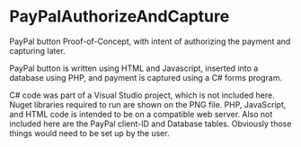 # PayPalAuthorizeAndCapture
PayPal button Proof-of-Concept, with intent of authorizing the payment and capturing later.

PayPal button is written using HTML and Javascript, inserted into a database using PHP, and payment is captured using a C# forms program.

C# code was part of a Visual Studio project, which is not included here. Nuget libraries required to run are shown on the PNG file. PHP, JavaScript, and HTML code is intended to be on a compatible web server. Also not included here are the PayPal client-ID and Database tables. Obviously those things would need to be set up by the user.
